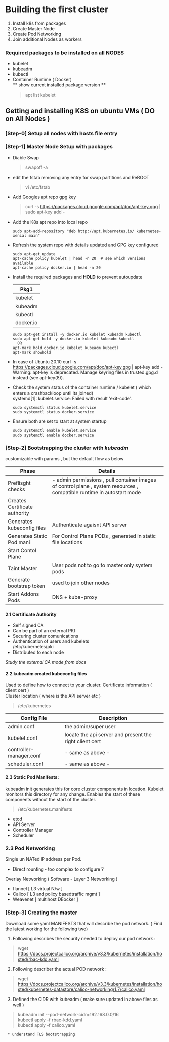 
# Building the first cluster

1) Install k8s from packages  
2) Create Master Node  
3) Create Pod Networking  
4) Join additional Nodes as workers  


### Required packages  to be installed on all NODES
- kubelet  
- kubeadm  
- kubectl  
- Container Runtime ( Docker)  
  ** show current installed package version **   
   >  apt list kubelet

## Getting and installing K8S on ubuntu VMs ( DO on All Nodes )


### [Step-0] Setup all nodes with hosts file entry
   

### [Step-1] Master Node Setup with packages
   - Diable Swap  
      > swapoff -a
   - edit the fstab removing any entry for swap partitions and ReBOOT
      > vi /etc/fstab
     
   - Add Googles apt repo gpg key  
      > curl -s https://packages.cloud.google.com/apt/doc/apt-key.gpg | sudo apt-key add -
     
   - Add the K8s apt repo into local repo  
     ``` 
     sudo apt-add-repository "deb http://apt.kubernetes.io/ kubernetes-xenial main"
     ```

   - Refresh the system repo with details updated and GPG key configured  
       ```
       sudo apt-get update
       apt-cache policy kubelet | head -n 20  # see which versions available
       apt-cache policy docker.io | head -n 20  
       ```
   - Install the required packages and __HOLD__ to prevent autoupdate
     
     | Pkg1 |   
     |---|  
     |kubelet| 
     |kubeadm|
     |kubectl|
     |docker.io|
     
     ```
     sudo apt-get install -y docker.io kubelet kubeadm kubectl  
     sudo apt-get hold -y docker.io kubelet kubeadm kubectl    
       OR    
     apt-mark hold docker.io kubelet kubeadm kubectl    
     apt-mark showhold    
     ```
     
   - In case of Ubuntu 20.10 
       curl -s https://packages.cloud.google.com/apt/doc/apt-key.gpg | apt-key add -
       Warning: apt-key is deprecated. Manage keyring files in trusted.gpg.d instead (see apt-key(8)).
       
      


   - Check the system status of the container runtime / kubelet ( which enters a crashbackloop until its joined)     
        systemd[1]: kubelet.service: Failed with result 'exit-code'.

     ```
     sudo systemctl status kubelet.service  
     sudo systemctl status docker.service
     ```
     

   - Ensure both are set to start at system startup
      ```
      sudo systemctl enable kubelet.service  
      sudo systemctl enable docker.service
      ```  
### [Step-2]  Bootstrapping the cluster with *kubeadm*  
  customizable with params , but the default flow as below

 | Phase | Details | 
 |---|---| 
 | Preflisght checks | - admin permissions , pull container images of control plane , system resources , compatible runtime in autostart mode  |
 | Creates Certificate authority |  |  
 | Generates kubeconfig files | Authenticate agaisnt API server |  
 | Generates Static Pod mani |  For Control Plane PODs , generated in static file locations|  
 | Start Contol Plane|  |  
 | Taint Master | User pods not to go to master only system pods |  
 | Generate bootstrap token  | used to join other nodes |  
 | Start Addons Pods | DNS + kube-proxy |  

 
#### 2.1 Certificate Authority  
  
 - Self signed CA  
 - Can be part of an external PKI  
 - Securing cluster comunications   
 - Authentication of users and kubelets   
    /etc/kubernetes/pki  
 - Distributed to each node    

 *Study the external CA mode from docs*  

#### 2.2 kubeadm created kubeconfig files
  Used to define how to connect to your cluster.
    Certificate information ( client cert )   
    Cluster location ( where is the API server etc )
 
 > /etc/kubernetes

  | Config File | Description |  
  |---|---|
  |admin.conf|the admin/super user|
  |kubelet.conf| locate the api server and present the right client cert |
  |controller-manager.conf| - same as above - |
  |scheduler.conf| - same as above -|


####  2.3 Static Pod Manifests:  
 kubeadm init generates this for core cluster components in location. Kubelet monitors this directory for any change.
 Enables the start of these components without the start of the cluster.
  > /etc/kubernetes.manifests  

   - etcd  
   - API Server   
   - Controller Manager    
   - Scheduler  

###  2.3 Pod Networking   

  Single un NATed IP address per Pod.
  - Direct rounting - too complex to configure ?

  Overlay Networking ( Software -  Layer 3 Networking )
   - flannel [ L3 virtual N/w ]
   - Calico [ L3 and policy basedtraffic mgmt ]
   - Weavenet [ multihost DEocker ]

### [Step-3] Creating the master

  Download some yaml MANIFESTS that will describe the pod network. ( Find the latest working for the following two)
 
 1. Following describes the security needed to deploy our pod network :   
  > wget https://docs.projectcalico.org/archive/v3.3/kubernetes/installation/hosted/rbac-kdd.yaml

 2. Following describer the actual POD network : 
  > wget https://docs.projectcalico.org/archive/v3.3/kubernetes/installation/hosted/kubernetes-datastore/calico-networking/1.7/calico.yaml 
 

 3. Defined the CIDR with kubeadm ( make sure updated in above files as well ) 
  > kubeadm init --pod-network-cidr=192.168.0.0/16  
  > kubectl apply -f rbac-kdd.yaml  
  > kubectl apply -f calico.yaml  

  ```
   * understand TLS bootstrapping
  ```

  
